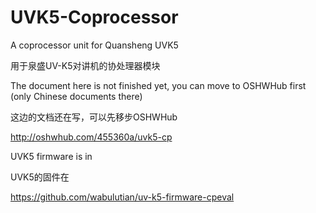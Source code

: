 # UVK5-Coprocessor
A coprocessor unit for Quansheng UVK5

用于泉盛UV-K5对讲机的协处理器模块

The document here is not finished yet, you can move to OSHWHub first (only Chinese documents there)

这边的文档还在写，可以先移步OSHWHub

http://oshwhub.com/455360a/uvk5-cp

UVK5 firmware is in 

UVK5的固件在

https://github.com/wabulutian/uv-k5-firmware-cpeval
